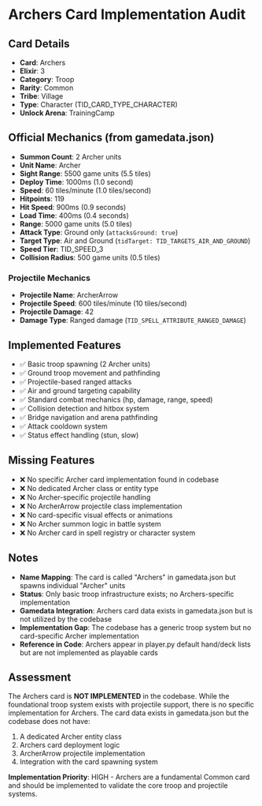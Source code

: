 # Archers Card Implementation Audit

## Card Details
- **Card**: Archers
- **Elixir**: 3
- **Category**: Troop
- **Rarity**: Common
- **Tribe**: Village
- **Type**: Character (TID_CARD_TYPE_CHARACTER)
- **Unlock Arena**: TrainingCamp

## Official Mechanics (from gamedata.json)
- **Summon Count**: 2 Archer units
- **Unit Name**: Archer
- **Sight Range**: 5500 game units (5.5 tiles)
- **Deploy Time**: 1000ms (1.0 second)
- **Speed**: 60 tiles/minute (1.0 tiles/second)
- **Hitpoints**: 119
- **Hit Speed**: 900ms (0.9 seconds)
- **Load Time**: 400ms (0.4 seconds)
- **Range**: 5000 game units (5.0 tiles)
- **Attack Type**: Ground only (`attacksGround: true`)
- **Target Type**: Air and Ground (`tidTarget: TID_TARGETS_AIR_AND_GROUND`)
- **Speed Tier**: TID_SPEED_3
- **Collision Radius**: 500 game units (0.5 tiles)

### Projectile Mechanics
- **Projectile Name**: ArcherArrow
- **Projectile Speed**: 600 tiles/minute (10 tiles/second)
- **Projectile Damage**: 42
- **Damage Type**: Ranged damage (`TID_SPELL_ATTRIBUTE_RANGED_DAMAGE`)

## Implemented Features
- ✅ Basic troop spawning (2 Archer units)
- ✅ Ground troop movement and pathfinding
- ✅ Projectile-based ranged attacks
- ✅ Air and ground targeting capability
- ✅ Standard combat mechanics (hp, damage, range, speed)
- ✅ Collision detection and hitbox system
- ✅ Bridge navigation and arena pathfinding
- ✅ Attack cooldown system
- ✅ Status effect handling (stun, slow)

## Missing Features
- ❌ No specific Archer card implementation found in codebase
- ❌ No dedicated Archer class or entity type
- ❌ No Archer-specific projectile handling
- ❌ No ArcherArrow projectile class implementation
- ❌ No card-specific visual effects or animations
- ❌ No Archer summon logic in battle system
- ❌ No Archer card in spell registry or character system

## Notes
- **Name Mapping**: The card is called "Archers" in gamedata.json but spawns individual "Archer" units
- **Status**: Only basic troop infrastructure exists; no Archers-specific implementation
- **Gamedata Integration**: Archers card data exists in gamedata.json but is not utilized by the codebase
- **Implementation Gap**: The codebase has a generic troop system but no card-specific Archer implementation
- **Reference in Code**: Archers appear in player.py default hand/deck lists but are not implemented as playable cards

## Assessment
The Archers card is **NOT IMPLEMENTED** in the codebase. While the foundational troop system exists with projectile support, there is no specific implementation for Archers. The card data exists in gamedata.json but the codebase does not have:
1. A dedicated Archer entity class
2. Archers card deployment logic
3. ArcherArrow projectile implementation
4. Integration with the card spawning system

**Implementation Priority**: HIGH - Archers are a fundamental Common card and should be implemented to validate the core troop and projectile systems.